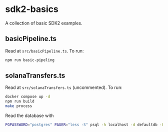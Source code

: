 # sdk2-basics

A collection of basic SDK2 examples.

## basicPipeline.ts

Read at `src/basicPipeline.ts`. To run:
```bash
npm run basic-pipeling
```

## solanaTransfers.ts

Read at `src/solanaTransfers.ts` (uncommented). To run:
```bash
docker compose up -d
npm run build
make process
```
Read the database with
```bash
PGPASSWORD="postgres" PAGER="less -S" psql -h localhost -d defaultdb -U root -p 23751
```
